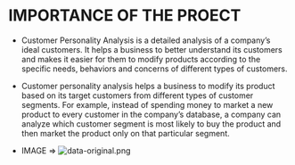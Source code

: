 # IMPORTANCE OF THE PROECT

* Customer Personality Analysis is a detailed analysis of a company’s ideal customers. It helps a business to better understand its customers and makes it easier for them to modify products according to the specific needs, behaviors and concerns of different types of customers.

* Customer personality analysis helps a business to modify its product based on its target customers from different types of customer segments. For example, instead of spending money to market a new product to every customer in the company’s database, a company can analyze which customer segment is most likely to buy the product and then market the product only on that particular segment.

* IMAGE => ![data-original.png](attachment:data-original.png)
